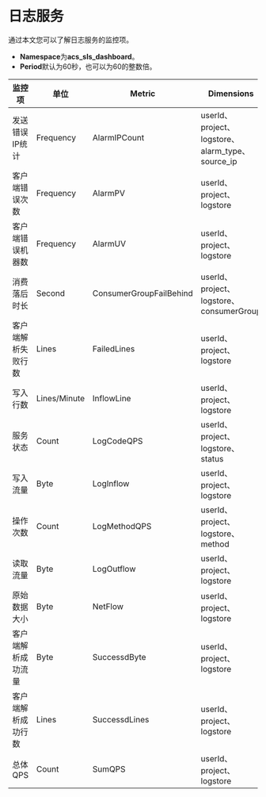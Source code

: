 # 日志服务

通过本文您可以了解日志服务的监控项。

-   **Namespace**为**acs\_sls\_dashboard**。
-   **Period**默认为60秒，也可以为60的整数倍。

|监控项|单位|Metric|Dimensions|Statistics|
|---|--|------|----------|----------|
|发送错误IP统计|Frequency|AlarmIPCount|userId、project、logstore、alarm\_type、source\_ip|Count|
|客户端错误次数|Frequency|AlarmPV|userId、project、logstore|Sum|
|客户端错误机器数|Frequency|AlarmUV|userId、project、logstore|Count|
|消费落后时长|Second|ConsumerGroupFailBehind|userId、project、logstore、consumerGroup|Maximum|
|客户端解析失败行数|Lines|FailedLines|userId、project、logstore|Sum|
|写入行数|Lines/Minute|InflowLine|userId、project、logstore|Sum|
|服务状态|Count|LogCodeQPS|userId、project、logstore、status|Count|
|写入流量|Byte|LogInflow|userId、project、logstore|Sum|
|操作次数|Count|LogMethodQPS|userId、project、logstore、method|Count|
|读取流量|Byte|LogOutflow|userId、project、logstore|Sum|
|原始数据大小|Byte|NetFlow|userId、project、logstore|Sum|
|客户端解析成功流量|Byte|SuccessdByte|userId、project、logstore|Sum|
|客户端解析成功行数|Lines|SuccessdLines|userId、project、logstore|Sum|
|总体QPS|Count|SumQPS|userId、project、logstore|Count|

